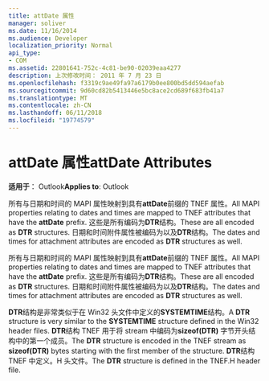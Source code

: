 ```yaml
---
title: attDate 属性
manager: soliver
ms.date: 11/16/2014
ms.audience: Developer
localization_priority: Normal
api_type:
- COM
ms.assetid: 22801641-752c-4c81-be90-02039eaa4277
description: 上次修改时间： 2011 年 7 月 23 日
ms.openlocfilehash: f3319c9ae49fa97a6179b0ee800bd5dd594aefab
ms.sourcegitcommit: 9d60cd82b5413446e5bc8ace2cd689f683fb41a7
ms.translationtype: MT
ms.contentlocale: zh-CN
ms.lasthandoff: 06/11/2018
ms.locfileid: "19774579"
---
```

# <a name="attdate-attributes"></a><span data-ttu-id="df144-103">attDate 属性</span><span class="sxs-lookup"><span data-stu-id="df144-103">attDate Attributes</span></span>

  
  
<span data-ttu-id="df144-104">**适用于**： Outlook</span><span class="sxs-lookup"><span data-stu-id="df144-104">**Applies to**: Outlook</span></span> 
  
<span data-ttu-id="df144-105">所有与日期和时间的 MAPI 属性映射到具有**attDate**前缀的 TNEF 属性。</span><span class="sxs-lookup"><span data-stu-id="df144-105">All MAPI properties relating to dates and times are mapped to TNEF attributes that have the **attDate** prefix.</span></span> <span data-ttu-id="df144-106">这些是所有编码为**DTR**结构。</span><span class="sxs-lookup"><span data-stu-id="df144-106">These are all encoded as **DTR** structures.</span></span> <span data-ttu-id="df144-107">日期和时间附件属性被编码为以及**DTR**结构。</span><span class="sxs-lookup"><span data-stu-id="df144-107">The dates and times for attachment attributes are encoded as **DTR** structures as well.</span></span> 
  
<span data-ttu-id="df144-108">所有与日期和时间的 MAPI 属性映射到具有**attDate**前缀的 TNEF 属性。</span><span class="sxs-lookup"><span data-stu-id="df144-108">All MAPI properties relating to dates and times are mapped to TNEF attributes that have the **attDate** prefix.</span></span> <span data-ttu-id="df144-109">这些是所有编码为**DTR**结构。</span><span class="sxs-lookup"><span data-stu-id="df144-109">These are all encoded as **DTR** structures.</span></span> <span data-ttu-id="df144-110">日期和时间附件属性被编码为以及**DTR**结构。</span><span class="sxs-lookup"><span data-stu-id="df144-110">The dates and times for attachment attributes are encoded as **DTR** structures as well.</span></span> 
  
<span data-ttu-id="df144-111">**DTR**结构是非常类似于在 Win32 头文件中定义的**SYSTEMTIME**结构。</span><span class="sxs-lookup"><span data-stu-id="df144-111">A **DTR** structure is very similar to the **SYSTEMTIME** structure defined in the Win32 header files.</span></span> <span data-ttu-id="df144-112">**DTR**结构 TNEF 用于将 stream 中编码为**sizeof(DTR)** 字节开头结构中的第一个成员。</span><span class="sxs-lookup"><span data-stu-id="df144-112">The **DTR** structure is encoded in the TNEF stream as **sizeof(DTR)** bytes starting with the first member of the structure.</span></span> <span data-ttu-id="df144-113">**DTR**结构 TNEF 中定义。H 头文件。</span><span class="sxs-lookup"><span data-stu-id="df144-113">The **DTR** structure is defined in the TNEF.H header file.</span></span> 
  

